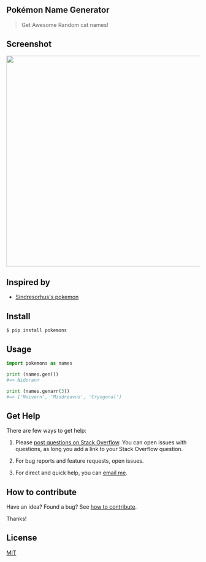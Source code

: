 ## Pokémon Name Generator

> Get Awesome Random cat names!

## Screenshot

<img src="https://gitlab.com/yoginth/pokemons/raw/master/Screenshot.png" width="550">

## Inspired by

- [Sindresorhus's pokemon](https://github.com/sindresorhus/pokemon)

## Install

```
$ pip install pokemons
```

## Usage

```python
import pokemons as names

print (names.gen())
#=> Nidoran♂

print (names.genarr(3))
#=> ['Noivern', 'Misdreavus', 'Cryogonal']
```

## Get Help

There are few ways to get help:

 1. Please [post questions on Stack Overflow](https://stackoverflow.com/questions/ask). You can open issues with questions, as long you add a link to your Stack Overflow question.

 2. For bug reports and feature requests, open issues.

 3. For direct and quick help, you can [email me](mailto://yoginth@zoho.com).

## How to contribute
Have an idea? Found a bug? See [how to contribute][contributing].

Thanks!

## License

[MIT][license]

[LICENSE]: https://yoginth.mit-license.org/
[contributing]: /CONTRIBUTING.md

